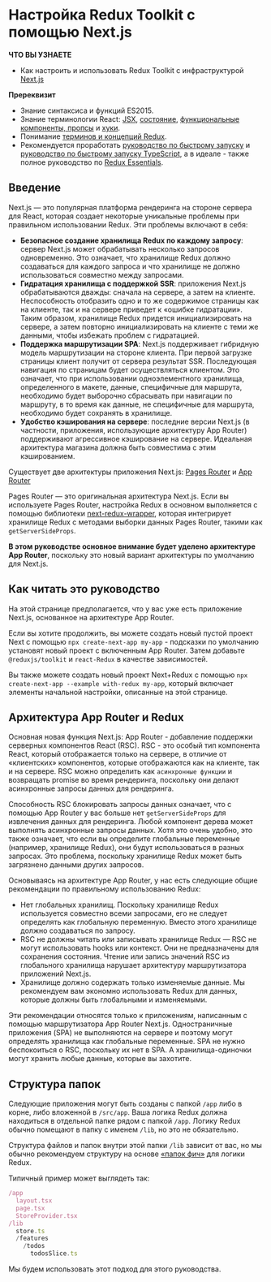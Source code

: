 # Настройка Redux Toolkit с помощью Next.js

**ЧТО ВЫ УЗНАЕТЕ**

- Как настроить и использовать Redux Toolkit с инфраструктурой [Next.js](https://nextjs.org/docs)

**Пререквизит**

- Знание синтаксиса и функций ES2015.
- Знание терминологии React: [JSX](https://reactjs.org/docs/introducing-jsx.html), [состояние](https://reactjs.org/docs/state-and-lifecycle.html), [функциональные компоненты, пропсы](https://reactjs.org/docs/components-and-props.html) и [хуки](https://reactjs.org/docs/hooks-intro.html).
- Понимание [терминов и концепций Redux](https://redux.js.org/tutorials/fundamentals/part-2-concepts-data-flow).
- Рекомендуется проработать [руководство по быстрому запуску](https://redux.js.org/tutorials/quick-start) и [руководство по быстрому запуску TypeScript](https://redux.js.org/tutorials/typescript-quick-start), а в идеале - также полное руководство по [Redux Essentials](https://redux.js.org/tutorials/essentials/part-1-overview-concepts).

## Введение

Next.js — это популярная платформа рендеринга на стороне сервера для React, которая создает некоторые уникальные проблемы при правильном использовании Redux. Эти проблемы включают в себя:

- **Безопасное создание хранилища Redux по каждому запросу**: сервер Next.js может обрабатывать несколько запросов одновременно. Это означает, что хранилище Redux должно создаваться для каждого запроса и что хранилище не должно использоваться совместно между запросами.
- **Гидратация хранилища с поддержкой SSR**: приложения Next.js обрабатываются дважды: сначала на сервере, а затем на клиенте. Неспособность отобразить одно и то же содержимое страницы как на клиенте, так и на сервере приведет к «ошибке гидратации». Таким образом, хранилище Redux придется инициализировать на сервере, а затем повторно инициализировать на клиенте с теми же данными, чтобы избежать проблем с гидратацией.
- **Поддержка маршрутизации SPA**: Next.js поддерживает гибридную модель маршрутизации на стороне клиента. При первой загрузке страницы клиент получит от сервера результат SSR. Последующая навигация по страницам будет осуществляться клиентом. Это означает, что при использовании одноэлементного хранилища, определенного в макете, данные, специфичные для маршрута, необходимо будет выборочно сбрасывать при навигации по маршруту, в то время как данные, не специфичные для маршрута, необходимо будет сохранять в хранилище.
- **Удобство кэширования на сервере**: последние версии Next.js (в частности, приложения, использующие архитектуру App Router) поддерживают агрессивное кэширование на сервере. Идеальная архитектура магазина должна быть совместима с этим кэшированием.

Существует две архитектуры приложения Next.js: [Pages Router](https://nextjs.org/docs/pages/building-your-application/routing/pages-and-layouts) и [App Router](https://nextjs.org/docs/app/building-your-application/routing)

Pages Router — это оригинальная архитектура Next.js. Если вы используете Pages Router, настройка Redux в основном выполняется с помощью библиотеки [next-redux-wrapper](https://github.com/kirill-konshin/next-redux-wrapper), которая интегрирует хранилище Redux с методами выборки данных Pages Router, такими как `getServerSideProps`.

**В этом руководстве основное внимание будет уделено архитектуре App Router**, поскольку это новый вариант архитектуры по умолчанию для Next.js.

## Как читать это руководство

На этой странице предполагается, что у вас уже есть приложение Next.js, основанное на архитектуре App Router.

Если вы хотите продолжить, вы можете создать новый пустой проект Next с помощью `npx create-next-app my-app` - подсказки по умолчанию установят новый проект с включенным App Router. Затем добавьте `@reduxjs/toolkit` и `react-Redux` в качестве зависимостей.

Вы также можете создать новый проект Next+Redux с помощью `npx create-next-app --example with-redux my-app`, который включает элементы начальной настройки, описанные на этой странице.

## Архитектура App Router и Redux

Основная новая функция Next.js: App Router - добавление поддержки серверных компонентов React (RSC). RSC - это особый тип компонента React, который отображается только на сервере, в отличие от «клиентских» компонентов, которые отображаются как на клиенте, так и на сервере. RSC можно определить как `асинхронные функции` и возвращать promise во время рендеринга, поскольку они делают асинхронные запросы данных для рендеринга.

Способность RSC блокировать запросы данных означает, что с помощью App Router у вас больше нет `getServerSideProps` для извлечения данных для рендеринга. Любой компонент дерева может выполнять асинхронные запросы данных. Хотя это очень удобно, это также означает, что если вы определите глобальные переменные (например, хранилище Redux), они будут использоваться в разных запросах. Это проблема, поскольку хранилище Redux может быть загрязнено данными других запросов.

Основываясь на архитектуре App Router, у нас есть следующие общие рекомендации по правильному использованию Redux:

- Нет глобальных хранилищ. Поскольку хранилище Redux используется совместно всеми запросами, его не следует определять как глобальную переменную. Вместо этого хранилище должно создаваться по запросу.
- RSC не должны читать или записывать хранилище Redux — RSC не могут использовать hooks или контекст. Они не предназначены для сохранения состояния. Чтение или запись значений RSC из глобального хранилища нарушает архитектуру маршрутизатора приложений Next.js.
- Хранилище должно содержать только изменяемые данные. Мы рекомендуем вам экономно использовать Redux для данных, которые должны быть глобальными и изменяемыми.

Эти рекомендации относятся только к приложениям, написанным с помощью маршрутизатора App Router Next.js. Одностраничные приложения (SPA) не выполняются на сервере и поэтому могут определять хранилища как глобальные переменные. SPA не нужно беспокоиться о RSC, поскольку их нет в SPA. А хранилища-одиночки могут хранить любые данные, которые вы захотите.

## Структура папок

Следующие приложения могут быть созданы с папкой `/app` либо в корне, либо вложенной в `/src/app`. Ваша логика Redux должна находиться в отдельной папке рядом с папкой `/app`. Логику Redux обычно помещают в папку с именем `/lib`, но это не обязательно.

Структура файлов и папок внутри этой папки `/lib` зависит от вас, но мы обычно рекомендуем структуру на основе [«папок фич»](https://redux.js.org/style-guide/#structure-files-as-feature-folders-with-single-file-logic) для логики Redux.

Типичный пример может выглядеть так:

```js
/app
  layout.tsx
  page.tsx
  StoreProvider.tsx
/lib
  store.ts
  /features
    /todos
      todosSlice.ts
```

Мы будем использовать этот подход для этого руководства.
